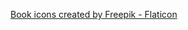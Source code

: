 <a href="https://www.flaticon.com/free-icons/book" title="book icons">Book icons created by Freepik - Flaticon</a>
